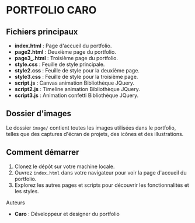 # PORTFOLIO CARO

## Fichiers principaux

- **index.html** : Page d'accueil du portfolio.
- **page2.html** : Deuxième page du portfolio.
- **page3\_.html** : Troisième page du portfolio.
- **style.css** : Feuille de style principale.
- **style2.css** : Feuille de style pour la deuxième page.
- **style3.css** : Feuille de style pour la troisième page.
- **script.js** : Canvas animation Bibliothèque JQuery.
- **script2.js** : Timeline animation Bibliothèque JQuery.
- **script3.js** : Animation confetti Bibliothèque JQuery.

## Dossier d'images

Le dossier `image/` contient toutes les images utilisées dans le portfolio, telles que des captures d'écran de projets, des icônes et des illustrations.

## Comment démarrer

1. Clonez le dépôt sur votre machine locale.
2. Ouvrez `index.html` dans votre navigateur pour voir la page d'accueil du portfolio.
3. Explorez les autres pages et scripts pour découvrir les fonctionnalités et les styles.

Auteurs

- **Caro** : Développeur et designer du portfolio
